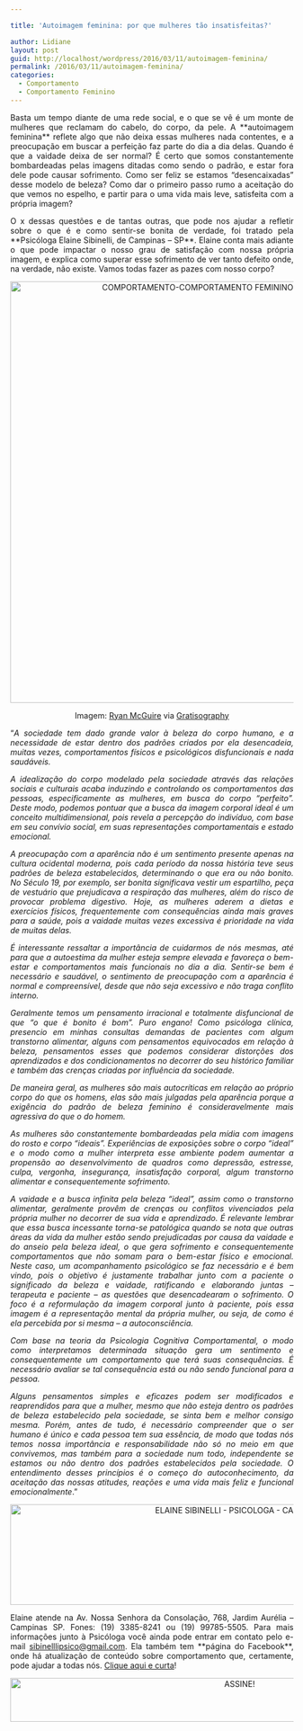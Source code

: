 ```yaml
---

title: 'Autoimagem feminina: por que mulheres tão insatisfeitas?'

author: Lidiane
layout: post
guid: http://localhost/wordpress/2016/03/11/autoimagem-feminina/
permalink: /2016/03/11/autoimagem-feminina/
categories:
  - Comportamento
  - Comportamento Feminino
---
```

<p align="justify">
  Basta um tempo diante de uma rede social, e o que se vê é um monte de mulheres que reclamam do cabelo, do corpo, da pele. A **autoimagem feminina** reflete algo que não deixa essas mulheres nada contentes, e a preocupação em buscar a perfeição faz parte do dia a dia delas. Quando é que a vaidade deixa de ser normal? É certo que somos constantemente bombardeadas pelas imagens ditadas como sendo o padrão, e estar fora dele pode causar sofrimento. Como ser feliz se estamos “desencaixadas” desse modelo de beleza? Como dar o primeiro passo rumo a aceitação do que vemos no espelho, e partir para o uma vida mais leve, satisfeita com a própria imagem?
</p>

<p align="justify">
  O x dessas questões e de tantas outras, que pode nos ajudar a refletir sobre o que é e como sentir-se bonita de verdade, foi tratado pela **Psicóloga Elaine Sibinelli, de Campinas – SP**. Elaine conta mais adiante o que pode impactar o nosso grau de satisfação com nossa própria imagem, e explica como superar esse sofrimento de ver tanto defeito onde, na verdade, não existe. Vamos todas fazer as pazes com nosso corpo?
</p>

<p align="center">
  <img class="alignnone size-full wp-image-12105" src="http://www.trololodemulher.com.br/blog/wp-content/uploads/2016/03/COMPORTAMENTO-COMPORTAMENTO-FEMININO-AUTOIMAGEM.jpg" alt="COMPORTAMENTO-COMPORTAMENTO FEMININO-AUTOIMAGEM" width="753" height="750" />
</p>

<p align="center">
  Imagem: <a href="http://www.laughandpee.com/" target="_blank">Ryan McGuire</a> via <a href="http://www.gratisography.com/#all" target="_blank">Gratisography</a>
</p>

<p align="justify">
  “<em>A sociedade tem dado grande valor à beleza do corpo humano, e a necessidade de estar dentro dos padrões criados por ela desencadeia, muitas vezes, comportamentos físicos e psicológicos disfuncionais e nada saudáveis.</em>
</p>

<p align="justify">
  <em>A idealização do corpo modelado pela sociedade através das relações sociais e culturais acaba induzindo e controlando os comportamentos das pessoas, especificamente as mulheres, em busca do corpo “perfeito”. Deste modo, podemos pontuar que a busca da imagem corporal ideal é um conceito multidimensional, pois revela a percepção do indivíduo, com base em seu convívio social, em suas representações comportamentais e estado emocional.</em>
</p>

<p align="justify">
  <em>A preocupação com a aparência não é um sentimento presente apenas na cultura ocidental moderna, pois cada período da nossa história teve seus padrões de beleza estabelecidos, determinando o que era ou não bonito. No Século 19, por exemplo, ser bonita significava vestir um espartilho, peça de vestuário que prejudicava a respiração das mulheres, além do risco de provocar problema digestivo. Hoje, as mulheres aderem a dietas e exercícios físicos, frequentemente com consequências ainda mais graves para a saúde, pois a vaidade muitas vezes excessiva é prioridade na vida de muitas delas.</em>
</p>

<p align="justify">
  <em>É interessante ressaltar a importância de cuidarmos de nós mesmas, até para que a autoestima da mulher esteja sempre elevada e favoreça o bem-estar e comportamentos mais funcionais no dia a dia. Sentir-se bem é necessário e saudável, o sentimento de preocupação com a aparência é normal e compreensível, desde que não seja excessivo e não traga conflito interno. </em>
</p>

<p align="justify">
  <em>Geralmente temos um pensamento irracional e totalmente disfuncional de que &#8220;o que é bonito é bom&#8221;. Puro engano! Como psicóloga clínica, presencio em minhas consultas demandas de pacientes com algum transtorno alimentar, alguns com pensamentos equivocados em relação à beleza, pensamentos esses que podemos considerar distorções dos aprendizados e dos condicionamentos no decorrer do seu histórico familiar e também das crenças criadas por influência da sociedade. </em>
</p>

<p align="justify">
  <em>De maneira geral, as mulheres são mais autocríticas em relação ao próprio corpo do que os homens, elas são mais julgadas pela aparência porque a exigência do padrão de beleza feminino é consideravelmente mais agressiva do que o do homem. </em>
</p>

<p align="justify">
  <em>As mulheres são constantemente bombardeadas pela mídia com imagens do rosto e corpo “ideais”. Experiências de exposições sobre o corpo “ideal” e o modo como a mulher interpreta esse ambiente podem aumentar a propensão ao desenvolvimento de quadros como depressão, estresse, culpa, vergonha, insegurança, insatisfação corporal, algum transtorno alimentar e consequentemente sofrimento.</em>
</p>

<p align="justify">
  <em>A vaidade e a busca infinita pela beleza “ideal”, assim como o transtorno alimentar, geralmente provêm de crenças ou conflitos vivenciados pela própria mulher no decorrer de sua vida e aprendizado. É relevante lembrar que essa busca incessante torna-se patológica quando se nota que outras áreas da vida da mulher estão sendo prejudicadas por causa da vaidade e do anseio pela beleza ideal, o que gera sofrimento e consequentemente comportamentos que não somam para o bem-estar físico e emocional. Neste caso, um acompanhamento psicológico se faz necessário e é bem vindo, pois o objetivo é justamente trabalhar junto com a paciente o significado da beleza e vaidade, ratificando e elaborando juntas – terapeuta e paciente – as questões que desencadearam o sofrimento. O foco é a reformulação da imagem corporal junto à paciente, pois essa imagem é a representação mental da própria mulher, ou seja, de como é ela percebida por si mesma – a autoconsciência. </em>
</p>

<p align="justify">
  <em>Com base na teoria da Psicologia Cognitiva Comportamental, o modo como interpretamos determinada situação gera um sentimento e consequentemente um comportamento que terá suas consequências. É necessário avaliar se tal consequência está ou não sendo funcional para a pessoa. </em>
</p>

<p align="justify">
  <em>Alguns pensamentos simples e eficazes podem ser modificados e reaprendidos para que a mulher, mesmo que não esteja dentro os padrões de beleza estabelecido pela sociedade, se sinta bem e melhor consigo mesma. Porém, antes de tudo, é necessário compreender que o ser humano é único e cada pessoa tem sua essência, de modo que todas nós temos nossa importância e responsabilidade não só no meio em que convivemos, mas também para a sociedade num todo, independente se estamos ou não dentro dos padrões estabelecidos pela sociedade. O entendimento desses princípios é o começo do autoconhecimento, da aceitação das nossas atitudes, reações e uma vida mais feliz e funcional emocionalmente</em>.”
</p>

<p align="center">
  <img class="alignnone size-full wp-image-12109" src="http://www.trololodemulher.com.br/blog/wp-content/uploads/2016/03/ELAINE-SIBINELLI-PSICOLOGA-CAMPINAS.jpg" alt="ELAINE SIBINELLI - PSICOLOGA - CAMPINAS" width="800" height="179" />
</p>

<p align="justify">
  Elaine atende na Av. Nossa Senhora da Consolação, 768, Jardim Aurélia – Campinas SP. Fones: (19) 3385-8241 ou (19) 99785-5505. Para mais informações junto à Psicóloga você ainda pode entrar em contato pelo e-mail <a href="mailto:sibinelllipsico@gmail.com">sibinelllipsico@gmail.com</a>. Ela também tem **página do Facebook**, onde há atualização de conteúdo sobre comportamento que, certamente, pode ajudar a todas nós. <a href="https://www.facebook.com/ElaineSibinelliPsicologaClinica/timeline" target="_blank">Clique aqui e curta</a>!
</p>

<p align="center">
  <a href="http://feedburner.google.com/fb/a/mailverify?uri=blogBichaFemea&loc=en_US" target="_blank"><img class="alignnone size-full wp-image-10439" src="http://www.trololodemulher.com.br/blog/wp-content/uploads/2014/09/ASSINE.png" alt="ASSINE!" width="800" height="78" /></a>
</p>

<p align="justify">